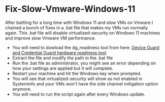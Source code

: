 # Fix-Slow-Vmware-Windows-11
After battling for a long time with Windows 11 and slow VMs on Vmware I chained a bunch of fixes in a .bat file that makes my VMs run normally again.
This .bat file will disable virtualized-security on Windows 11 machines and improve slow Vmware VM performance.

* You will need to dowload the dg_readiness tool from here: [Device Guard and Credential Guard hardware readiness tool](https://download.microsoft.com/download/B/D/8/BD821B1F-05F2-4A7E-AA03-DF6C4F687B07/dgreadiness_v3.6.zip).
* Extract the file and modify the path in the .bat file
* Run the .bat file as administrator, you might see an error depending on how your settings are applied but it will complete.
* Restart your machine and hit the Windows key when prompted. 
* You will see that virtualized-security will show as not enabled in Systeminfo and your VMs won't have the side channel mitigation option anymore.
* You will need to run the script again after every Windows update.
